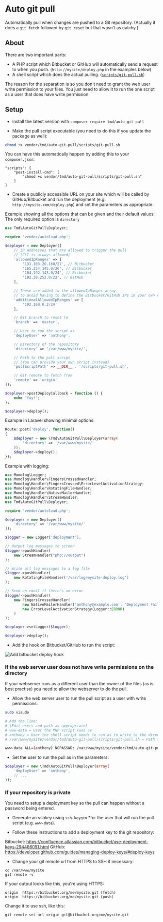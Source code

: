 # Auto git pull

Automatically pull when changes are pushed to a Git repository.
(Actually it does a `git fetch` followed by `git reset` but that wasn't as catchy.)

## About

There are two important parts:
* A PHP script which Bitbucket or GitHub will automatically send a request to when you push. (`http://mysite/deploy.php` in the examples below)
* A shell script which does the actual pulling. ([`scripts/git-pull.sh`](scripts/git-pull.sh))

The reason for the separation is so you don't need to grant the web user write permission to your files. You just need to allow it to run the one script as a user that does have write permission.

## Setup

* Install the latest version with `composer require tmd/auto-git-pull`

* Make the pull script executable (you need to do this if you update the package as well):
```bash
chmod +x vendor/tmd/auto-git-pull/scripts/git-pull.sh
```
You can have this automatically happen by adding this to your `composer.json`:
```
"scripts": {
    "post-install-cmd": [
        "chmod +x vendor/tmd/auto-git-pull/scripts/git-pull.sh"
    ]
}
```

* Create a publicly accessible URL on your site which will be called by GitHub/Bitbucket and run the deployment (e.g. `http://mysite.com/deploy.php`) and set the parameters as appropriate.

Example showing all the options that can be given and their default values:
The only required option is `directory`
```php
use Tmd\AutoGitPull\Deployer;

require 'vendor/autoload.php';

$deployer = new Deployer([
    // IP addresses that are allowed to trigger the pull
    // (CLI is always allowed)
    'allowedIpRanges' => [
        '131.103.20.160/27', // Bitbucket
        '165.254.145.0/26', // Bitbucket
        '104.192.143.0/24', // Bitbucket
        '192.30.252.0/22', // GitHub
    ],

    // These are added to the allowedIpRanges array
    // to avoid having to define the Bitbucket/GitHub IPs in your own code
    'additionalAllowedIpRanges' => [
        '192.168.0.2/24'
    ],

    // Git branch to reset to
    'branch' => 'master',

    // User to run the script as
    'deployUser' => 'anthony',

    // Directory of the repository
    'directory' => '/var/www/mysite/',

    // Path to the pull script
    // (You can provide your own script instead)
    'pullScriptPath' => __DIR__ . '/scripts/git-pull.sh',

    // Git remote to fetch from
    'remote' => 'origin'
]);

$deployer->postDeployCallback = function () {
    echo 'Yay!';
};

$deployer->deploy();
```

Example in Laravel showing minimal options:
```php
Route::post('deploy', function()
{
    $deployer = new \Tmd\AutoGitPull\Deployer(array(
        'directory' => '/var/www/mysite/'
    ));
    $deployer->deploy();
});
```

Example with logging:
```php
use Monolog\Logger;
use Monolog\Handler\FingersCrossedHandler;
use Monolog\Handler\FingersCrossed\ErrorLevelActivationStrategy;
use Monolog\Handler\RotatingFileHandler;
use Monolog\Handler\NativeMailerHandler;
use Monolog\Handler\StreamHandler;
use Tmd\AutoGitPull\Deployer;

require 'vendor/autoload.php';

$deployer = new Deployer([
    'directory' => '/var/www/mysite/'
]);

$logger = new Logger('deployment');

// Output log messages to screen
$logger->pushHandler(
    new StreamHandler("php://output")
);

// Write all log messages to a log file
$logger->pushHandler(
    new RotatingFileHandler('/var/log/mysite-deploy.log')
);

// Send an email if there's an error
$logger->pushHandler(
    new FingersCrossedHandler(
        new NativeMailerHandler('anthony@example.com', 'Deployment Failed', 'anthony@localhost', Logger::DEBUG),
        new ErrorLevelActivationStrategy(Logger::ERROR)
    )
);

$deployer->setLogger($logger);

$deployer->deploy();
```

* Add the hook on Bitbucket/GitHub to run the script:

![Add bitbucket deploy hook](http://img.ctrlv.in/img/53038a61539f9.png)


### If the web server user does not have write permissions on the directory

If your webserver runs as a different user than the owner of the files (as is best practise) you need to allow the webserver to do the pull.

* Allow the web server user to run the pull script as a user with write permissions:

```bash
sudo visudo

# Add the line:
# (Edit users and path as appropriate)
# www-data = User the PHP script runs as
# anthony = User the shell script needs to run as to write to the directory
# /var/www/mysite/vendor/tmd/auto-git-pull/scripts/git-pull.sh = Path to shell script

www-data ALL=(anthony) NOPASSWD: /var/www/mysite/vendor/tmd/auto-git-pull/scripts/git-pull.sh
```

* Set the user to run the pull as in the parameters:
```php
$deployer = new \Tmd\AutoGitPull\Deployer(array(
    'deployUser' => 'anthony',
    // ...
));
```


### If your repository is private

You need to setup a deployment key so the pull can happen without a password being entered.

* Generate an sshkey using `ssh-keygen` *for the user that will run the pull script (e.g. `www-data`).

* Follow these instructions to add a deployment key to the git repository:

Bitbucket: https://confluence.atlassian.com/bitbucket/use-deployment-keys-294486051.html
GitHub: https://developer.github.com/guides/managing-deploy-keys/#deploy-keys

* Change your git remote url from HTTPS to SSH if necessary:
```
cd /var/www/mysite
git remote -v
```

If your output looks like this, you're using HTTPS:
```
origin	https://bitbucket.org/me/mysite.git (fetch)
origin	https://bitbucket.org/me/mysite.git (push)
```

Change it to use ssh, like this:
```
git remote set-url origin git@bitbucket.org:me/mysite.git
```
